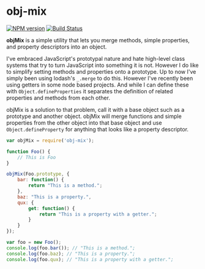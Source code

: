 # obj-mix

  [![NPM version](https://badge.fury.io/js/obj-mix.svg)](http://badge.fury.io/js/obj-mix)
  [![Build Status](https://travis-ci.org/dantman/node-obj-mix.svg?branch=develop)](https://travis-ci.org/dantman/node-obj-mix)

**objMix** is a simple utility that lets you merge methods, simple properties, and property descriptors into an object.

I've embraced JavaScript's prototypal nature and hate high-level class systems that try to turn JavaScript into something it is not. However I do like to simplify setting methods and properties onto a prototype. Up to now I've simply been using lodash's `_.merge` to do this. However I've recently been using getters in some node based projects. And while I can define these with `Object.defineProperties` it separates the definition of related properties and methods from each other.

objMix is a solution to that problem, call it with a base object such as a prototype and another object. objMix will merge functions and simple properties from the other object into that base object and use `Object.defineProperty` for anything that looks like a property descriptor.

```javascript
var objMix = require('obj-mix');

function Foo() {
	// This is Foo
}

objMix(Foo.prototype, {
	bar: function() {
		return "This is a method.";
	},
	baz: "This is a property.",
	qux: {
		get: function() {
			return "This is a property with a getter.";
		}
	}
});

var foo = new Foo();
console.log(foo.bar()); // "This is a method.";
console.log(foo.baz); // "This is a property.";
console.log(foo.qux); // "This is a property with a getter.";
```
